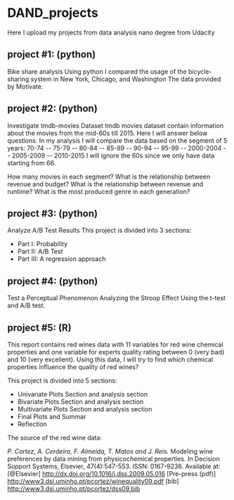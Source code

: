 # DAND_projects
Here I upload my projects from data analysis nano degree from  Udacity

## project #1: (python)
Bike share analysis
Using python I compared the usage of the bicycle-sharing system in New York, Chicago, and Washington
The data provided by Motivate. 

## project #2: (python)
Investigate tmdb-movies Dataset
tmdb movies dataset contain information about the movies from the mid-60s till 2015. Here I will answer below questions. In my analysis I will compare the data based on the segment of 5 years: 70-74 -- 75-79 -- 80-84 -- 85-89 -- 90-94 -- 95-99 -- 2000-2004 -- 2005-2009 -- 2010-2015 I will ignore the 60s since we only have data starting from 66.

How many movies in each segment?
What is the relationship between revenue and budget?
What is the relationship between revenue and runtime?
What is the most produced genre in each generation?

## project #3: (python)
Analyze A/B Test Results
This project is divided into 3 sections:
* Part I: Probability
* Part II: A/B Test
* Part III: A regression approach

## project #4: (python)
Test a Perceptual Phenomenon
Analyzing the Stroop Effect Using the t-test and A/B test.

## project #5: (R)
This report contains red wines data with 11 variables for red wine chemical properties and one variable for experts quality rating between 0 (very bad) and 10 (very excellent). Using this data, I will try to find which chemical properties influence the quality of red wines?

This project is divided into 5 sections: 
* Univariate Plots Section and analysis section
* Bivariate Plots Section and analysis section
* Multivariate Plots Section and analysis section
* Final Plots and Summar 
* Reflection

The source of the red wine data:

  _P. Cortez, A. Cerdeira, F. Almeida, T. Matos and J. Reis._ 
  Modeling wine preferences by data mining from physicochemical properties.
  In Decision Support Systems, Elsevier, 47(4):547-553. ISSN: 0167-9236.
  Available at: [@Elsevier] http://dx.doi.org/10.1016/j.dss.2009.05.016
                [Pre-press (pdf)] http://www3.dsi.uminho.pt/pcortez/winequality09.pdf
                [bib] http://www3.dsi.uminho.pt/pcortez/dss09.bib
